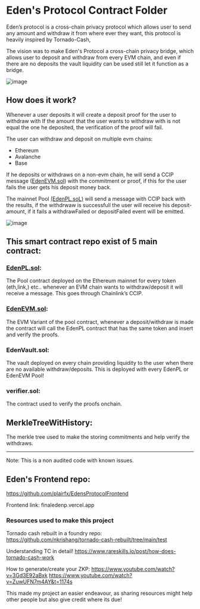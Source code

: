 # Eden's Protocol Contract Folder

Eden’s protocol is a cross-chain privacy protocol which allows user to send any amount and withdraw it from where ever they want, this protocol is heavily inspired by Tornado-Cash,

The vision was to make Eden's Protocol a cross-chain privacy bridge, which allows user to deposit and withdraw from every EVM chain, and even if there are no deposits the vault liquidity can be used still let it function as a bridge.

![image](https://github.com/user-attachments/assets/86b216b0-730e-4c34-8d8d-4999f7c84e92)

## How does it work?

Whenever a user deposits it will create a deposit proof for the user to withdraw with
If the amount that the user wants to withdraw with is not equal the one he deposited, the verification of the proof will fail.

The user can withdraw and deposit on multiple evm chains:
- Ethereum
- Avalanche
- Base

If he deposits or withdraws on a non-evm chain, he will send a CCIP message ([EdenEVM.sol](https://github.com/plairfx/EdensProtocol-F/blob/main/src/EdenEVM.sol)) with the commitment or proof, if this for the user fails the user gets his deposit money back.

The mainnet Pool [(EdenPL.soL)](https://github.com/plairfx/EdensProtocol-F/blob/main/src/EdenPL.sol) will send a message with CCIP back with the results, if the withdrwaw is successfull the user will receive his deposit-amount, if it fails a withdrawFailed or depositFailed event will be emitted.

![image](https://github.com/user-attachments/assets/8d428ce4-631d-4bef-ab73-2179670966ac)

## This smart contract repo exist of 5 main contract:

### **[EdenPL.sol](https://github.com/plairfx/EdensProtocol-F/blob/main/src/EdenPL.sol):**
The Pool contract deployed on the Ethereum mainnet for every token (eth,link,) etc.. whenever an EVM chain wants to withdraw/deposit it will receive a message. This goes through Chainlink’s CCIP.

### **[EdenEVM.sol](https://github.com/plairfx/EdensProtocol-F/blob/main/src/EdenEVM.sol):**
 The EVM Variant of the pool contract, whenever a deposit/withdraw is made the contract will call the EdenPL contract that has the same token and insert and verify the proofs.

### **EdenVault.sol**:
The vault deployed on every chain providing liquidity to the user when there are no available withdraw/deposits. This is deployed with every EdenPL or EdenEVM Pool!

### **verifier.sol**:
The contract used to verify the proofs onchain.

## **MerkleTreeWitHistory**:
The merkle tree used to make the storing commitments and help verify the withdraws.

---------------------------------------------------------------------------------------

Note:
This is a non audited code with known issues.


## Eden's Frontend repo:

https://github.com/plairfx/EdensProtocolFrontend

Frontend link: finaledenp.vercel.app

### Resources used to make this project

Tornado cash rebuilt in a foundry repo:
https://github.com/nkrishang/tornado-cash-rebuilt/tree/main/test

Understanding TC in detail!
https://www.rareskills.io/post/how-does-tornado-cash-work

How to generate/create your ZKP:
https://www.youtube.com/watch?v=3Gd3E92aBxk
https://www.youtube.com/watch?v=ZuwUFN7m4AY&t=1174s

This made my project an easier endeavour, as sharing resources might help other people but also give credit where its due!

